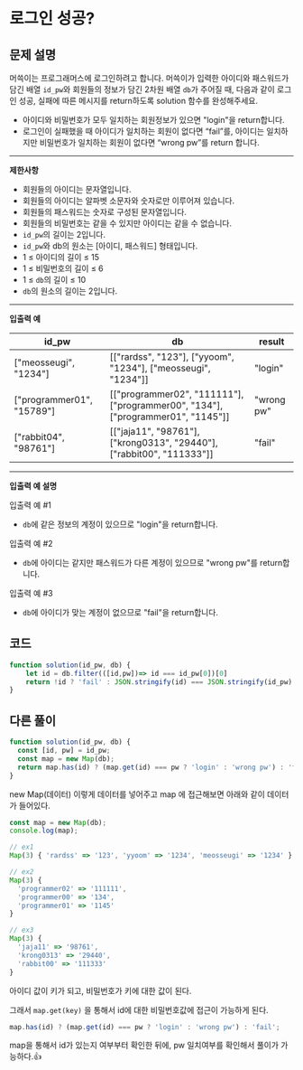 # 로그인 성공?

## **문제 설명**

머쓱이는 프로그래머스에 로그인하려고 합니다. 머쓱이가 입력한 아이디와 패스워드가 담긴 배열 `id_pw`와 회원들의 정보가 담긴 2차원 배열 `db`가 주어질 때, 다음과 같이 로그인 성공, 실패에 따른 메시지를 return하도록 solution 함수를 완성해주세요.

* 아이디와 비밀번호가 모두 일치하는 회원정보가 있으면 "login"을 return합니다.
* 로그인이 실패했을 때 아이디가 일치하는 회원이 없다면 “fail”를, 아이디는 일치하지만 비밀번호가 일치하는 회원이 없다면 “wrong pw”를 return 합니다.

***

**제한사항**

* 회원들의 아이디는 문자열입니다.
* 회원들의 아이디는 알파벳 소문자와 숫자로만 이루어져 있습니다.
* 회원들의 패스워드는 숫자로 구성된 문자열입니다.
* 회원들의 비밀번호는 같을 수 있지만 아이디는 같을 수 없습니다.
* `id_pw`의 길이는 2입니다.
* `id_pw`와 db의 원소는 \[아이디, 패스워드] 형태입니다.
* 1 ≤ 아이디의 길이 ≤ 15
* 1 ≤ 비밀번호의 길이 ≤ 6
* 1 ≤ `db`의 길이 ≤ 10
* `db`의 원소의 길이는 2입니다.

***

**입출력 예**

| id\_pw                     | db                                                                                  | result     |
| -------------------------- | ----------------------------------------------------------------------------------- | ---------- |
| \["meosseugi", "1234"]     | \[\["rardss", "123"], \["yyoom", "1234"], \["meosseugi", "1234"]]                   | "login"    |
| \["programmer01", "15789"] | \[\["programmer02", "111111"], \["programmer00", "134"], \["programmer01", "1145"]] | "wrong pw" |
| \["rabbit04", "98761"]     | \[\["jaja11", "98761"], \["krong0313", "29440"], \["rabbit00", "111333"]]           | "fail"     |

***

**입출력 예 설명**

입출력 예 #1

* `db`에 같은 정보의 계정이 있으므로 "login"을 return합니다.

입출력 예 #2

* `db`에 아이디는 같지만 패스워드가 다른 계정이 있으므로 "wrong pw"를 return합니다.

입출력 예 #3

* `db`에 아이디가 맞는 계정이 없으므로 "fail"을 return합니다.



## 코드

```javascript
function solution(id_pw, db) {
    let id = db.filter(([id,pw])=> id === id_pw[0])[0]
    return !id ? 'fail' : JSON.stringify(id) === JSON.stringify(id_pw) ? 'login':'wrong pw'
}
```

## 다른 풀이

```javascript
function solution(id_pw, db) {
  const [id, pw] = id_pw;
  const map = new Map(db);
  return map.has(id) ? (map.get(id) === pw ? 'login' : 'wrong pw') : 'fail';
}
```

new Map(데이터) 이렇게 데이터를 넣어주고 map 에 접근해보면 아래와 같이 데이터가 들어있다.

```javascript
const map = new Map(db);
console.log(map);

// ex1
Map(3) { 'rardss' => '123', 'yyoom' => '1234', 'meosseugi' => '1234' }

// ex2
Map(3) {
  'programmer02' => '111111',
  'programmer00' => '134',
  'programmer01' => '1145'
}

// ex3
Map(3) {
  'jaja11' => '98761',
  'krong0313' => '29440',
  'rabbit00' => '111333'
}
```

아이디 값이 키가 되고, 비밀번호가 키에 대한 값이 된다.

그래서 `map.get(key)` 을 통해서 id에 대한 비밀번호값에 접근이 가능하게 된다.

```javascript
map.has(id) ? (map.get(id) === pw ? 'login' : 'wrong pw') : 'fail';
```

map을 통해서 id가 있는지 여부부터 확인한 뒤에, pw 일치여부를 확인해서 풀이가 가능하다.👍
